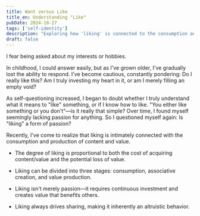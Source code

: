 ```yaml
---
title: Want versus Like
title_en: Understanding "Like"
pubDate: 2024-10-27
tags: ['self-identity']
description: "Exploring how 'liking' is connected to the consumption and production of content/value, and how it represents an altruistic act"
draft: false
---
```


I fear being asked about my interests or hobbies.

In childhood, I could answer easily, but as I've grown older, I've gradually lost the ability to respond. I've become cautious, constantly pondering: Do I really like this? Am I truly investing my heart in it, or am I merely filling an empty void?

As self-questioning increased, I began to doubt whether I truly understand what it means to "like" something, or if I know how to like. "You either like something or you don't"—is it really that simple? Over time, I found myself seemingly lacking passion for anything. So I questioned myself again: Is "liking" a form of passion?

Recently, I've come to realize that liking is intimately connected with the consumption and production of content and value.

- The degree of liking is proportional to both the cost of acquiring content/value and the potential loss of value.
  
- Liking can be divided into three stages: consumption, associative creation, and value production.
  
- Liking isn't merely passion—it requires continuous investment and creates value that benefits others.
  
- Liking always drives sharing, making it inherently an altruistic behavior.